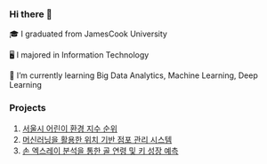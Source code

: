 ### Hi there 👋
🎓 I graduated from JamesCook University

🖥️ I majored in Information Technology

🌱 I’m currently learning Big Data Analytics, Machine Learning, Deep Learning

### Projects
1. [서울시 어린이 환경 지수 순위](https://github.com/JHtiger98/Project1)
2. [머신러닝을 활용한 위치 기반 점포 관리 시스템](https://github.com/JHtiger98/Project2)
3. [손 엑스레이 분석을 통한 골 연령 및 키 성장 예측](https://github.com/JHtiger98/Project3)
